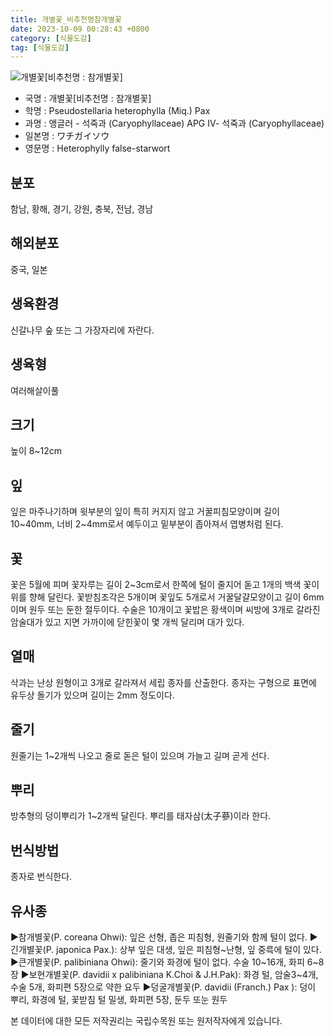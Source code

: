 ```yaml
---
title: 개별꽃_비추천명참개별꽃
date: 2023-10-09 00:28:43 +0800
category: [식물도감]
tag: [식물도감]
---
```




![개별꽃[비추천명 : 참개별꽃]](/fileUpload/plants/basic/Caryophyllaceae/Pseudostellaria/19766/19766_20160726152737299files_th2.jpg)
- 국명 : 개별꽃[비추천명 : 참개별꽃]
- 학명 : Pseudostellaria heterophylla (Miq.) Pax
- 과명 : 앵글러 - 석죽과 (Caryophyllaceae) APG Ⅳ- 석죽과 (Caryophyllaceae)
- 일본명 : ワチガイソウ
- 영문명 : Heterophylly false-starwort


## 분포
함남, 황해, 경기, 강원, 충북, 전남, 경남
## 해외분포
중국, 일본
## 생육환경
신갈나무 숲 또는 그 가장자리에 자란다.
## 생육형
여러해살이풀
## 크기
높이 8~12cm
## 잎
잎은 마주나기하며 윗부분의 잎이 특히 커지지 않고 거꿀피침모양이며 길이 10~40mm, 너비 2~4mm로서 예두이고 밑부분이 좁아져서 엽병처럼 된다.
## 꽃
꽃은 5월에 피며 꽃자루는 길이 2~3cm로서 한쪽에 털이 줄지어 돋고 1개의 백색 꽃이 위를 향해 달린다. 꽃받침조각은 5개이며 꽃잎도 5개로서 거꿀달걀모양이고 길이 6mm이며 원두 또는 둔한 절두이다. 수술은 10개이고 꽃밥은 황색이며 씨방에 3개로 갈라진 암술대가 있고 지면 가까이에 닫힌꽃이 몇 개씩 달리며 대가 있다.
## 열매
삭과는 난상 원형이고 3개로 갈라져서 세립 종자를 산출한다. 종자는 구형으로 표면에 유두상 돌기가 있으며 길이는 2mm 정도이다.
## 줄기
원줄기는 1~2개씩 나오고 줄로 돋은 털이 있으며 가늘고 길며 곧게 선다.
## 뿌리
방추형의 덩이뿌리가 1~2개씩 달린다. 뿌리를 태자삼(太子蔘)이라 한다.
## 번식방법
종자로 번식한다.
## 유사종
▶참개별꽃(P. coreana Ohwi): 잎은 선형, 좁은 피침형, 원줄기와 함께 털이 없다.▶긴개별꽃(P. japonica Pax.): 상부 잎은 대생, 잎은 피침형~난형, 잎 중륵에 털이 있다.▶큰개별꽃(P. palibiniana Ohwi): 줄기와 화경에 털이 없다. 수술 10~16개, 화피 6~8장▶보현개별꽃(P. davidii x palibiniana K.Choi & J.H.Pak): 화경 털, 암술3~4개, 수술 5개, 화피편 5장으로 약한 요두▶덩굴개별꽃(P. davidii (Franch.) Pax ): 덩이 뿌리, 화경에 털, 꽃받침 털 밀생, 화피편 5장, 둔두 또눈 원두






본 데이터에 대한 모든 저작권리는 국립수목원 또는 원저작자에게 있습니다.
